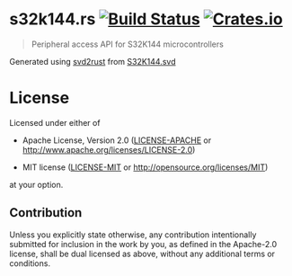 # s32k144.rs [![Build Status](https://travis-ci.org/kjetilkjeka/s32k144.rs.svg?branch=master)](https://travis-ci.org/kjetilkjeka/s32k144.rs) [![Crates.io](https://img.shields.io/crates/v/s32k144.svg)](https://crates.io/crates/s32k144)

> Peripheral access API for S32K144 microcontrollers

Generated using [svd2rust] from [S32K144.svd]

[S32K144.svd]: https://github.com/kjetilkjeka/s32k144.rs/blob/master/src/S32K144.svd
[svd2rust]: https://github.com/japaric/svd2rust

# License

Licensed under either of

- Apache License, Version 2.0 ([LICENSE-APACHE](LICENSE-APACHE) or
  http://www.apache.org/licenses/LICENSE-2.0)

- MIT license ([LICENSE-MIT](LICENSE-MIT) or http://opensource.org/licenses/MIT)

at your option.

## Contribution

Unless you explicitly state otherwise, any contribution intentionally submitted
for inclusion in the work by you, as defined in the Apache-2.0 license, shall be
dual licensed as above, without any additional terms or conditions.
